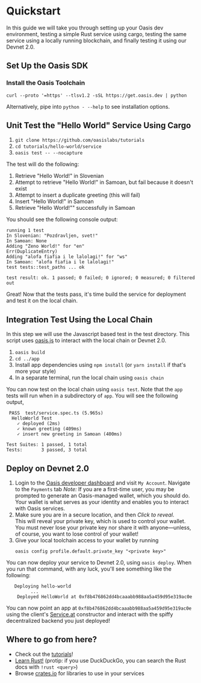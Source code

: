 # Quickstart

In this guide we will take you through setting up your Oasis dev environment, testing a simple Rust service using cargo, testing the same service using a locally running blockchain, and finally testing it using our Devnet 2.0.

## Set Up the Oasis SDK

### Install the Oasis Toolchain

```
curl --proto '=https' --tlsv1.2 -sSL https://get.oasis.dev | python
```

Alternatively, pipe into `python - --help` to see installation options.

## Unit Test the "Hello World" Service Using Cargo

1. `git clone https://github.com/oasislabs/tutorials`
2. `cd tutorials/hello-world/service`
3. `oasis test -- --nocapture`

The test will do the following:

1. Retrieve "Hello World!" in Slovenian
2. Attempt to retrieve "Hello World!" in Samoan, but fail because it doesn't exist
3. Attempt to insert a duplicate greeting (this will fail)
4. Insert "Hello World!" in Samoan
5. Retrieve "Hello World!"" successfully in Samoan

You should see the following console output:

```
running 1 test
In Slovenian: "Pozdravljen, svet!"
In Samoan: None
Adding "Zeno World!" for "en"
Err(DuplicateEntry)
Adding "alofa fiafia i le lalolagi!" for "ws"
In Samoan: "alofa fiafia i le lalolagi!"
test tests::test_paths ... ok

test result: ok. 1 passed; 0 failed; 0 ignored; 0 measured; 0 filtered out
```

Great!
Now that the tests pass, it's time build the service for deployment and test it on the local chain.

## Integration Test Using the Local Chain

In this step we will use the Javascript based test in the test directory.
This script uses [oasis.js](https://github.com/oasislabs/oasis.js) to interact with the local chain or Devnet 2.0.

1. `oasis build`
2. `cd ../app`
3. Install app dependencies using `npm install` (or `yarn install` if that's more your style)
4. In a separate terminal, run the local chain using `oasis chain`

You can now test on the local chain using `oasis test`.
Note that the `app` tests will run when in a subdirectory of `app`. You will see the following output,

```
 PASS  test/service.spec.ts (5.965s)
  HelloWorld Test
    ✓ deployed (2ms)
    ✓ known greeting (409ms)
    ✓ insert new greeting in Samoan (400ms)

Test Suites: 1 passed, 1 total
Tests:       3 passed, 3 total
```

## Deploy on Devnet 2.0

1. Login to the [Oasis developer dashboard](https://dashboard.oasiscloud.io) and visit `My Account`. Navigate to the `Payments` tab
   _Note:_ If you are a first-time user, you may be prompted to generate an Oasis-managed wallet, which you should do.
   Your wallet is what serves as your identity and enables you to interact with Oasis services.
2. Make sure you are in a secure location, and then *Click to reveal*.  
   This will reveal your private key, which is used to control your wallet.
   You must never lose your private key nor share it with anyone—unless, of course, you want to lose control of your wallet!
3. Give your local toolchain access to your wallet by running
   ```
   oasis config profile.default.private_key "<private key>"
   ```

You can now deploy your service to Devnet 2.0, using `oasis deploy`.
When you run that command, with any luck, you'll see something like the following:

```
   Deploying hello-world
         ...
    Deployed HelloWorld at 0xf8b476862dd4bcaaabb988aa5a459d95e319ac0e
```

You can now point an app at `0xf8b476862dd4bcaaabb988aa5a459d95e319ac0e` using the client's [Service.at](https://oasis-labs-oasis-client.readthedocs-hosted.com/en/latest/service.html#service-at) constructor and interact with the spiffy decentralized backend you just deployed!

## Where to go from here?

- Check out the [tutorials](/tutorials/ballot)!
- [Learn Rust!](https://doc.rust-lang.org/book/) (protip: if you use DuckDuckGo, you can search the Rust docs with `!rust <query>`)
- Browse [crates.io](https://crates.io) for libraries to use in your services
